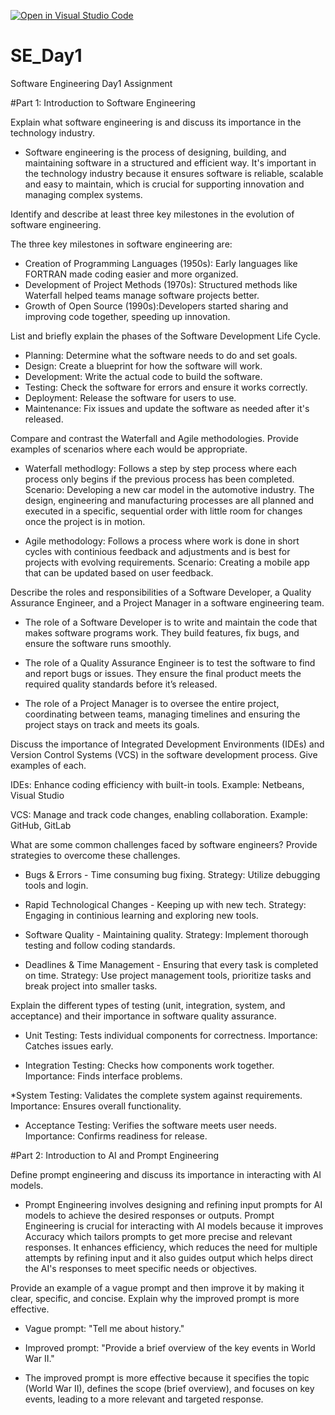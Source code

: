[![Open in Visual Studio Code](https://classroom.github.com/assets/open-in-vscode-2e0aaae1b6195c2367325f4f02e2d04e9abb55f0b24a779b69b11b9e10269abc.svg)](https://classroom.github.com/online_ide?assignment_repo_id=15575757&assignment_repo_type=AssignmentRepo)
# SE_Day1
Software Engineering Day1 Assignment

#Part 1: Introduction to Software Engineering

Explain what software engineering is and discuss its importance in the technology industry.

* Software engineering is the process of designing, building, and maintaining software in a structured and efficient way. It's important in the technology industry because it ensures software is reliable, scalable and easy to maintain, which is crucial for supporting innovation and managing complex systems.

Identify and describe at least three key milestones in the evolution of software engineering.

The three key milestones in software engineering are:

 * Creation of Programming Languages (1950s): Early languages like FORTRAN made coding easier and more organized.
 * Development of Project Methods (1970s): Structured methods like Waterfall helped teams manage software projects better.
 * Growth of Open Source (1990s):Developers started sharing and improving code together, speeding up innovation.

List and briefly explain the phases of the Software Development Life Cycle.

* Planning: Determine what the software needs to do and set goals.
* Design: Create a blueprint for how the software will work.
* Development: Write the actual code to build the software.
* Testing: Check the software for errors and ensure it works correctly.
* Deployment: Release the software for users to use.
* Maintenance: Fix issues and update the software as needed after it's released.


Compare and contrast the Waterfall and Agile methodologies. Provide examples of scenarios where each would be appropriate.

* Waterfall methodlogy: Follows a step by step process where each process only begins if the previous process has been completed. 
Scenario: Developing a new car model in the automotive industry. The design, engineering and manufacturing processes are all planned and executed in a specific, sequential order with little room for changes once the project is in motion.

* Agile methodology: Follows a process where work is done in short cycles with continious feedback and adjustments and is best for projects with evolving requirements.
Scenario: Creating a mobile app that can be updated based on user feedback.

Describe the roles and responsibilities of a Software Developer, a Quality Assurance Engineer, and a Project Manager in a software engineering team.

* The role of a Software Developer is to write and maintain the code that makes software programs work. They build features, fix bugs, and ensure the software runs smoothly.

* The role of a Quality Assurance Engineer is to test the software to find and report bugs or issues. They ensure the final product meets the required quality standards before it’s released. 

* The role of a Project Manager is to oversee the entire project, coordinating between teams, managing timelines and ensuring the project stays on track and meets its goals.

Discuss the importance of Integrated Development Environments (IDEs) and Version Control Systems (VCS) in the software development process. Give examples of each.

IDEs: Enhance coding efficiency with built-in tools. 
Example: Netbeans, Visual Studio

VCS: Manage and track code changes, enabling collaboration.
Example: GitHub, GitLab


What are some common challenges faced by software engineers? Provide strategies to overcome these challenges.
* Bugs & Errors - Time consuming bug fixing. 
  Strategy: Utilize debugging tools and login.
  
* Rapid Technological Changes - Keeping up with new tech.
  Strategy: Engaging in continious learning and exploring new tools. 

* Software Quality - Maintaining quality.
  Strategy: Implement thorough testing and follow coding standards.

* Deadlines & Time Management - Ensuring that every task is completed on time.
  Strategy: Use project management tools, prioritize tasks and break project into smaller tasks. 


Explain the different types of testing (unit, integration, system, and acceptance) and their importance in software quality assurance.

* Unit Testing: Tests individual components for correctness. 
Importance: Catches issues early.

* Integration Testing: Checks how components work together.
Importance: Finds interface problems.

*System Testing: Validates the complete system against requirements.
Importance: Ensures overall functionality.

* Acceptance Testing: Verifies the software meets user needs.
Importance: Confirms readiness for release.

#Part 2: Introduction to AI and Prompt Engineering


Define prompt engineering and discuss its importance in interacting with AI models.

* Prompt Engineering involves designing and refining input prompts for AI models to achieve the desired responses or outputs. Prompt Engineering is crucial for interacting with AI models because it improves Accuracy which tailors prompts to get more precise and relevant responses. It enhances efficiency, which reduces the need for multiple attempts by refining input and it also guides output which helps direct the AI's responses to meet specific needs or objectives.

Provide an example of a vague prompt and then improve it by making it clear, specific, and concise. Explain why the improved prompt is more effective.

* Vague prompt: "Tell me about history."
* Improved prompt: "Provide a brief overview of the key events in World War II."

* The improved prompt is more effective because it specifies the topic (World War II), defines the scope (brief overview), and focuses on key events, leading to a more relevant and targeted response.
